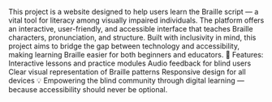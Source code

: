 This project is a website designed to help users learn the Braille script — a vital tool for literacy among visually impaired individuals. The platform offers an interactive, user-friendly, and accessible interface that teaches Braille characters, pronunciation, and structure.
Built with inclusivity in mind, this project aims to bridge the gap between technology and accessibility, making learning Braille easier for both beginners and educators.
🔹 Features:
Interactive lessons and practice modules
Audio feedback for blind users
Clear visual representation of Braille patterns
Responsive design for all devices
💡 Empowering the blind community through digital learning — because accessibility should never be optional.
